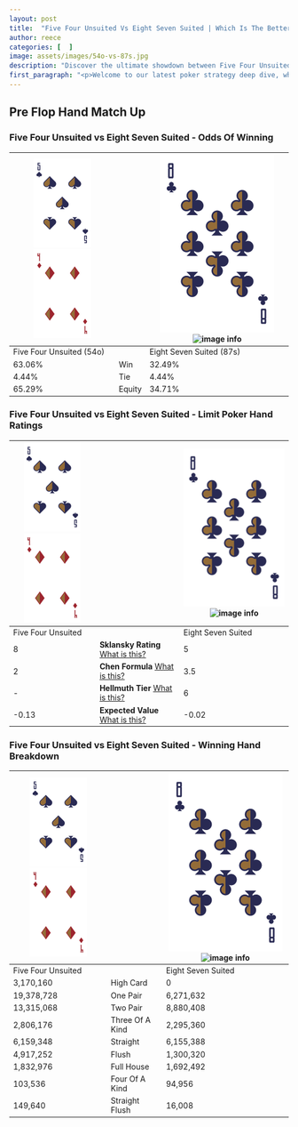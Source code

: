 ```yaml
---
layout: post
title:  "Five Four Unsuited Vs Eight Seven Suited | Which Is The Better Hand In Poker? A Complete Guide"
author: reece
categories: [  ]
image: assets/images/54o-vs-87s.jpg
description: "Discover the ultimate showdown between Five Four Unsuited and Eight Seven Suited in poker! Uncover the odds, strategies, and scenarios where one hand triumphs over the other. Get ready to up your poker game with this thrilling analysis."
first_paragraph: "<p>Welcome to our latest poker strategy deep dive, where we're pitting two distinct hands against each other in a high-stakes showdown: Five Four Unsuited vs Eight Seven Suited.</p><p>In the dynamic world of poker, every decision counts, and knowing which hand holds the upper hand is key to your success at the table.</p><p>In this article, we'll dissect these two hands, explore the scenarios where one dominates the other, and equip you with the knowledge to make strategic choices that can tip the odds in your favor.</p><p>Get ready to unravel the intriguing dynamics of these poker hands and elevate your game to new heights.</p>"
---
```




[comment]: # (sp0)

## Pre Flop Hand Match Up

<div class="table hand-ratings" markdown="1"> 



### Five Four Unsuited vs Eight Seven Suited - Odds Of Winning


    
| ![image info](assets/images/hand1/5.png) ![image info](assets/images/hand1/4o.png) |  | ![image info](assets/images/hand2/8.png) ![image info](assets/images/hand2/7s.png) |
| -------- | -------- | -------- |
| Five Four Unsuited (54o) |  | Eight Seven Suited (87s) |
| 63.06% | Win | 32.49% |
| 4.44% | Tie | 4.44% |
| 65.29% | Equity | 34.71% |




[comment]: # (sp1)



### Five Four Unsuited vs Eight Seven Suited - Limit Poker Hand Ratings


    
| ![image info](assets/images/hand1/5.png) ![image info](assets/images/hand1/4o.png) |  | ![image info](assets/images/hand2/8.png) ![image info](assets/images/hand2/7s.png) |
| -------- | -------- | -------- |
| Five Four Unsuited |  | Eight Seven Suited |
| 8 | **Sklansky Rating** [What is this?](/sklansky-rating-explained) | 5 |
| 2 | **Chen Formula** [What is this?](/chen-formula-explained) | 3.5 |
| - | **Hellmuth Tier** [What is this?](/Hellmuth-tier-explained) | 6 |
| -0.13 | **Expected Value** [What is this?](/expected-value-explained) | -0.02 |




[comment]: # (sp2)



### Five Four Unsuited vs Eight Seven Suited - Winning Hand Breakdown


    
| ![image info](assets/images/hand1/5.png) ![image info](assets/images/hand1/4o.png) |  | ![image info](assets/images/hand2/8.png) ![image info](assets/images/hand2/7s.png) |
| -------- | -------- | -------- |
| Five Four Unsuited |  | Eight Seven Suited |
| 3,170,160 | High Card | 0 |
| 19,378,728 | One Pair | 6,271,632 |
| 13,315,068 | Two Pair | 8,880,408 |
| 2,806,176 | Three Of A Kind | 2,295,360 |
| 6,159,348 | Straight | 6,155,388 |
| 4,917,252 | Flush | 1,300,320 |
| 1,832,976 | Full House | 1,692,492 |
| 103,536 | Four Of A Kind | 94,956 |
| 149,640 | Straight Flush | 16,008 |




[comment]: # (sp3)



</div>

[comment]: # (sp4)



[comment]: # (sp5)

